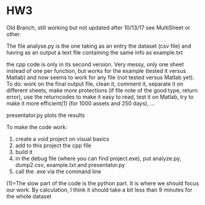 # HW3

Old Branch, still working but not updated after 10/13/17 see MultiSheet or other.

The file analyse.py is the one taking as an entry the dataset (csv file) and having as an output a text file containing the same info as example.txt

the cpp code is only in its second version. Very messy, only one sheet instead of one per function, but works for the example (tested it versus Matlab) and now seems to work for any file (not tested versus Matlab yet).
To do: work on the final output file, clean it, comment it, separate it on different sheets, make more protections (if file note of the good type, return error), use the returncodes to make it easy to read, test it on Matlab, try to make it more efficient(1) (for 1000 assets and 250 days), ...

presentator.py plots the results

To make the code work: 
1) create a void project on visual basics
2) add to this project the cpp file
3) build it
4) in the debug file (where you can find project.exe), put analyze.py, dump2.csv, example.txt and presentator.py
5) call the .exe via the command line



(1)=The slow part of the code is the python part. It is where we should focus our work. By calculation, I think it should take a bit less than 9 minutes for the whole dataset
